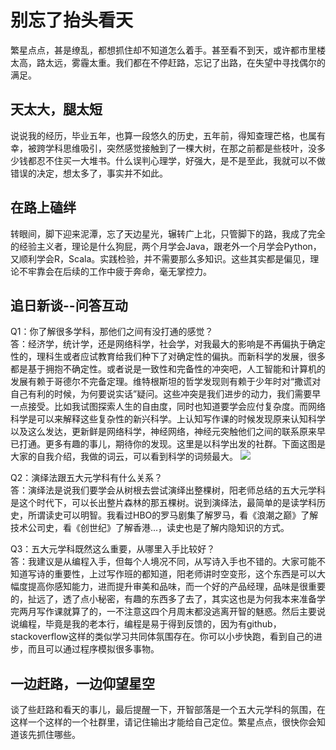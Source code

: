 # 别忘了抬头看天

繁星点点，甚是缭乱，都想抓住却不知道怎么着手。甚至看不到天，或许都市里楼太高，路太远，雾霾太重。我们都在不停赶路，忘记了出路，在失望中寻找偶尔的满足。

## 天太大，腿太短
说说我的经历，毕业五年，也算一段悠久的历史，五年前，得知查理芒格，也属有幸，被跨学科思维吸引，突然感觉接触到了一棵大树，在那之前都是些枝叶，没多少钱都忍不住买一大堆书。什么误判心理学，好强大，是不是至此，我就可以不做错误的决定，想太多了，事实并不如此。

## 在路上磕绊
转眼间，脚下迎来泥潭，忘了天边星光，辗转广上北，只管脚下的路，我成了完全的经验主义者，理论是什么狗屁，两个月学会Java，跟老外一个月学会Python，又顺利学会R，Scala。实践检验，并不需要那么多知识。这些其实都是偏见，理论不牢靠会在后续的工作中疲于奔命，毫无掌控力。

## 追日新谈--问答互动

Q1：你了解很多学科，那他们之间有没打通的感觉？  
答：经济学，统计学，还是网络科学，社会学，对我最大的影响是不再偏执于确定性的，理科生或者应试教育给我们种下了对确定性的偏执。而新科学的发展，很多都是基于拥抱不确定性。或者说是一致性和完备性的冲突吧，人工智能和计算机的发展有赖于哥德尔不完备定理。维特根斯坦的哲学发现则有赖于少年时对“撒谎对自己有利的时候，为何要说实话”疑问。这些冲突是我们进步的动力，我们需要早一点接受。比如我试图探索人生的自由度，同时也知道要学会应付复杂度。而网络科学是可以来解释这些复杂性的新兴科学。上认知写作课的时候发现原来认知科学以及这么发达，更新鲜是网络科学，神经网络，神经元突触他们之间的联系原来早已打通。更多有趣的事儿，期待你的发现。这里是以科学出发的社群。下面这图是大家的自我介绍，我做的词云，可以看到科学的词频最大。
![](/Users/mac/duanyibo.com/Rplot.png)

Q2：演绎法跟五大元学科有什么关系？  
答：演绎法是说我们要学会从树根去尝试演绎出整棵树，阳老师总结的五大元学科是这个时代下，可以长出整片森林的那五棵树。说到演绎法，最简单的是读学科历史，所谓读史可以明智。我看过HBO的罗马剧集了解罗马，看《浪潮之巅》了解技术公司史，看《创世纪》了解香港...，读史也是了解内隐知识的方式。

Q3：五大元学科既然这么重要，从哪里入手比较好？  
答：我建议是从编程入手，但每个人境况不同，从写诗入手也不错的。大家可能不知道写诗的重要性，上过写作班的都知道，阳老师讲时空变形，这个东西是可以大幅度提高你感知能力，进而提升审美和品味，而一个好的产品经理，品味是很重要的，扯远了，透了点小秘密，有趣的东西多了去了，其实这也是为何我本来准备学完两月写作课就算了的，一不注意这四个月周末都没逃离开智的魅惑。然后主要说说编程，毕竟是我的老本行，编程是易于得到反馈的，因为有github，stackoverflow这样的类似学习共同体氛围存在。你可以小步快跑，看到自己的进步，而且可以通过程序模拟很多事物。


## 一边赶路，一边仰望星空
谈了些赶路和看天的事儿，最后提醒一下，开智部落是一个五大元学科的氛围，在这样一个这样的一个社群里，请记住输出才能给自己定位。繁星点点，很快你会知道该先抓住哪些。

